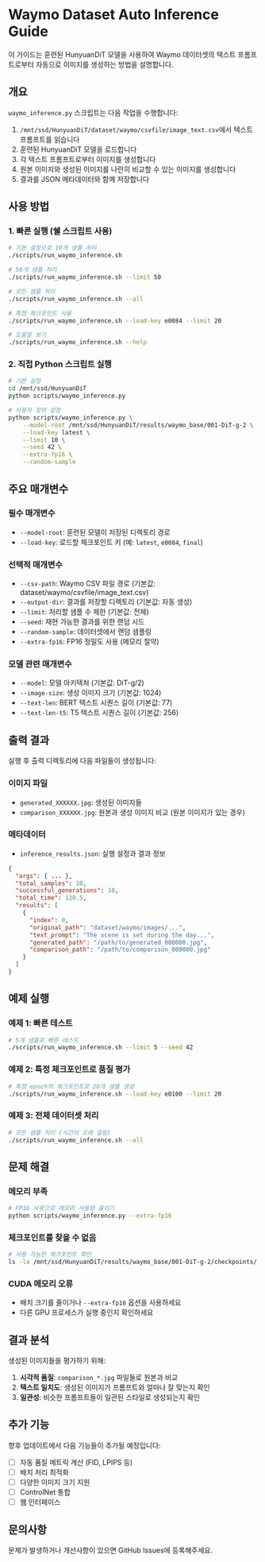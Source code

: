 # Waymo Dataset Auto Inference Guide

이 가이드는 훈련된 HunyuanDiT 모델을 사용하여 Waymo 데이터셋의 텍스트 프롬프트로부터 자동으로 이미지를 생성하는 방법을 설명합니다.

## 개요

`waymo_inference.py` 스크립트는 다음 작업을 수행합니다:

1. `/mnt/ssd/HunyuanDiT/dataset/waymo/csvfile/image_text.csv`에서 텍스트 프롬프트를 읽습니다
2. 훈련된 HunyuanDiT 모델을 로드합니다
3. 각 텍스트 프롬프트로부터 이미지를 생성합니다
4. 원본 이미지와 생성된 이미지를 나란히 비교할 수 있는 이미지를 생성합니다
5. 결과를 JSON 메타데이터와 함께 저장합니다

## 사용 방법

### 1. 빠른 실행 (쉘 스크립트 사용)

```bash
# 기본 설정으로 10개 샘플 처리
./scripts/run_waymo_inference.sh

# 50개 샘플 처리
./scripts/run_waymo_inference.sh --limit 50

# 모든 샘플 처리
./scripts/run_waymo_inference.sh --all

# 특정 체크포인트 사용
./scripts/run_waymo_inference.sh --load-key e0084 --limit 20

# 도움말 보기
./scripts/run_waymo_inference.sh --help
```

### 2. 직접 Python 스크립트 실행

```bash
# 기본 설정
cd /mnt/ssd/HunyuanDiT
python scripts/waymo_inference.py

# 사용자 정의 설정
python scripts/waymo_inference.py \
    --model-root /mnt/ssd/HunyuanDiT/results/waymo_base/001-DiT-g-2 \
    --load-key latest \
    --limit 10 \
    --seed 42 \
    --extra-fp16 \
    --random-sample
```

## 주요 매개변수

### 필수 매개변수
- `--model-root`: 훈련된 모델이 저장된 디렉토리 경로
- `--load-key`: 로드할 체크포인트 키 (예: `latest`, `e0084`, `final`)

### 선택적 매개변수
- `--csv-path`: Waymo CSV 파일 경로 (기본값: dataset/waymo/csvfile/image_text.csv)
- `--output-dir`: 결과를 저장할 디렉토리 (기본값: 자동 생성)
- `--limit`: 처리할 샘플 수 제한 (기본값: 전체)
- `--seed`: 재현 가능한 결과를 위한 랜덤 시드
- `--random-sample`: 데이터셋에서 랜덤 샘플링
- `--extra-fp16`: FP16 정밀도 사용 (메모리 절약)

### 모델 관련 매개변수
- `--model`: 모델 아키텍처 (기본값: DiT-g/2)
- `--image-size`: 생성 이미지 크기 (기본값: 1024)
- `--text-len`: BERT 텍스트 시퀀스 길이 (기본값: 77)
- `--text-len-t5`: T5 텍스트 시퀀스 길이 (기본값: 256)

## 출력 결과

실행 후 출력 디렉토리에 다음 파일들이 생성됩니다:

### 이미지 파일
- `generated_XXXXXX.jpg`: 생성된 이미지들
- `comparison_XXXXXX.jpg`: 원본과 생성 이미지 비교 (원본 이미지가 있는 경우)

### 메타데이터
- `inference_results.json`: 실행 설정과 결과 정보

```json
{
  "args": { ... },
  "total_samples": 10,
  "successful_generations": 10,
  "total_time": 120.5,
  "results": [
    {
      "index": 0,
      "original_path": "dataset/waymo/images/...",
      "text_prompt": "The scene is set during the day...",
      "generated_path": "/path/to/generated_000000.jpg",
      "comparison_path": "/path/to/comparison_000000.jpg"
    }
  ]
}
```

## 예제 실행

### 예제 1: 빠른 테스트
```bash
# 5개 샘플로 빠른 테스트
./scripts/run_waymo_inference.sh --limit 5 --seed 42
```

### 예제 2: 특정 체크포인트로 품질 평가
```bash
# 특정 epoch의 체크포인트로 20개 샘플 생성
./scripts/run_waymo_inference.sh --load-key e0100 --limit 20
```

### 예제 3: 전체 데이터셋 처리
```bash
# 모든 샘플 처리 (시간이 오래 걸림)
./scripts/run_waymo_inference.sh --all
```

## 문제 해결

### 메모리 부족
```bash
# FP16 사용으로 메모리 사용량 줄이기
python scripts/waymo_inference.py --extra-fp16
```

### 체크포인트를 찾을 수 없음
```bash
# 사용 가능한 체크포인트 확인
ls -la /mnt/ssd/HunyuanDiT/results/waymo_base/001-DiT-g-2/checkpoints/
```

### CUDA 메모리 오류
- 배치 크기를 줄이거나 `--extra-fp16` 옵션을 사용하세요
- 다른 GPU 프로세스가 실행 중인지 확인하세요

## 결과 분석

생성된 이미지들을 평가하기 위해:

1. **시각적 품질**: `comparison_*.jpg` 파일들로 원본과 비교
2. **텍스트 일치도**: 생성된 이미지가 프롬프트와 얼마나 잘 맞는지 확인
3. **일관성**: 비슷한 프롬프트들이 일관된 스타일로 생성되는지 확인

## 추가 기능

향후 업데이트에서 다음 기능들이 추가될 예정입니다:

- [ ] 자동 품질 메트릭 계산 (FID, LPIPS 등)
- [ ] 배치 처리 최적화
- [ ] 다양한 이미지 크기 지원
- [ ] ControlNet 통합
- [ ] 웹 인터페이스

## 문의사항

문제가 발생하거나 개선사항이 있으면 GitHub Issues에 등록해주세요.